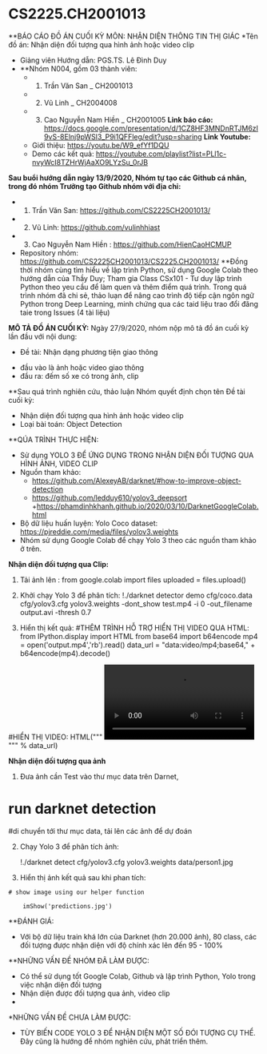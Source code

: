 # CS2225.CH2001013
**BÁO CÁO ĐỒ ÁN CUỐI KỲ MÔN: NHẬN DIỆN THÔNG TIN THỊ GIÁC
*Tên đồ án: Nhận diện đối tượng qua hình ảnh hoặc video clip
 - Giảng viên Hướng dẫn: PGS.TS. Lê Đình Duy
 - **Nhóm N004, gồm 03 thành viên:
   - 1. Trần Văn San _ CH2001013
   - 2. Vũ Linh _ CH2004008
   - 3. Cao Nguyễn Nam Hiền _ CH2001005
 **Link báo cáo:** https://docs.google.com/presentation/d/1CZ8HF3MNDnRTJM6zI9vS-8Elnj9pWSl3_P9i1QFFleg/edit?usp=sharing
 **Link Youtube:** 
   - Giới thiệu: https://youtu.be/W9_efYf1DQU
   - Demo các kết quả: https://youtube.com/playlist?list=PLl1c-nvyWcI8TZHrWjAaXO9LYzSu_0rJB

   
 **Sau buổi hướng dẫn ngày 13/9/2020, Nhóm tự tạo các Github cá nhân, trong đó nhóm Trưởng tạo Github nhóm với địa chỉ:**
  - 1. Trần Văn San: https://github.com/CS2225CH2001013/
   - 2. Vũ Linh: https://github.com/vulinhhiast
   - 3. Cao Nguyễn Nam Hiền : https://github.com/HienCaoHCMUP
   - Repository nhóm: https://github.com/CS2225CH2001013/CS2225.CH2001013/
   **Đồng thời nhóm cùng tìm hiểu về lập trình Python, sử dụng Google Colab theo hướng dẫn của Thầy Duy; Tham gia Class CSx101 - Tư duy lập trình Python theo yeu cầu để làm quen và thêm điểm quá trình.
   Trong quá trình nhóm đã chi sẻ, thảo luạn để nâng cao trình độ tiếp cận ngôn ngữ Python trong Deep Learning, minh chứng qua các taid liệu trao đổi đăng taie trong Issues (4 tài liệu)

**MÔ TẢ ĐỒ ÁN CUỐI KỲ:**
Ngày 27/9/2020, nhóm nộp mô tả đồ án cuối kỳ lần đầu với nội dung:
- Đề tài: Nhận dạng phương tiện giao thông
 + đầu vào là ảnh hoặc video giao thông
 + đầu ra: đếm số xe có trong ảnh, clip
 
 **Sau quá trình nghiên cứu, thảo luận Nhóm quyết định chọn tên Đề tài cuối kỳ: 
 - Nhận diện đối tượng qua hình ảnh hoặc video clip
 - Loại bài toán: Object Detection
 
 **QÚA TRÌNH THỰC HIỆN:
 - Sử dụng YOLO 3 ĐỂ ỨNG DỤNG TRONG NHẬN DIỆN ĐỐI TƯỢNG QUA HÌNH ẢNH, VIDEO CLIP
 - Nguồn tham khảo: 
    + https://github.com/AlexeyAB/darknet/#how-to-improve-object-detection
     + https://github.com/ledduy610/yolov3_deepsort
       +https://phamdinhkhanh.github.io/2020/03/10/DarknetGoogleColab.html
  - Bộ dữ liệu huấn luyện: Yolo Coco dataset: https://pjreddie.com/media/files/yolov3.weights
  - Nhóm sử dụng Google Colab để chạy Yolo 3 theo các nguồn tham khảo ở trên.
  
  **Nhận diện đối tượng qua Clip:**
  
  1. Tải ảnh lên :
    from google.colab import files
    uploaded = files.upload()
    
   2. Khởi chạy Yolo 3 để phân tích:
    !./darknet detector demo cfg/coco.data cfg/yolov3.cfg yolov3.weights -dont_show test.mp4 -i 0 -out_filename output.avi -thresh 0.7
    
   3. Hiển thị kết quả:
    #THÊM TRÌNH HỖ TRỢ HIỂN THỊ VIDEO QUA HTML:
from IPython.display import HTML
from base64 import b64encode
mp4 = open('output.mp4','rb').read()
data_url = "data:video/mp4;base64," + b64encode(mp4).decode()

#HIỂN THỊ VIDEO:
HTML("""
<video controls>
      <source src="%s" type="video/mp4">
</video>
""" % data_url)
       
         
  **Nhận diện đối tượng qua ảnh**
  
  1. Đưa ảnh cần Test vào thư mục data trên Darnet,
  
  # run darknet detection
  
   #di chuyển tới thư mục data, tải lên các ảnh để dự đoán
   
   
   2. Chạy Yolo 3 để phân tích ảnh:
   
      !./darknet detect cfg/yolov3.cfg yolov3.weights data/person1.jpg
      
   3. Hiển thị ảnh kết quả sau khi phan tích:
   
    # show image using our helper function
    
        imShow('predictions.jpg')
        
 **ĐÁNH GIÁ:
 - Với bộ dữ liệu train khá lớn của Darknet (hơn 20.000 ảnh), 80 class, các đối tượng được nhận diện với độ chính xác lên đến 95 - 100%
 
 **NHỮNG VẤN ĐỀ NHÓM ĐÃ LÀM ĐƯỢC:
 - Có thể sử dụng tốt Google Colab, Github và lập trình Python, Yolo trong việc nhận diện đối tượng
 - Nhận diện được đối tượng qua ảnh, video clip
 - 
 *NHỮNG VẤN ĐỀ CHƯA LÀM ĐƯỢC:
 - TÙY BIẾN CODE YOLO 3 ĐỂ NHẬN DIỆN MỘT SỐ ĐÓI TƯỢNG CỤ THỂ. Đây cũng là hướng để nhóm nghiên cứu, phát triển thêm.
 
